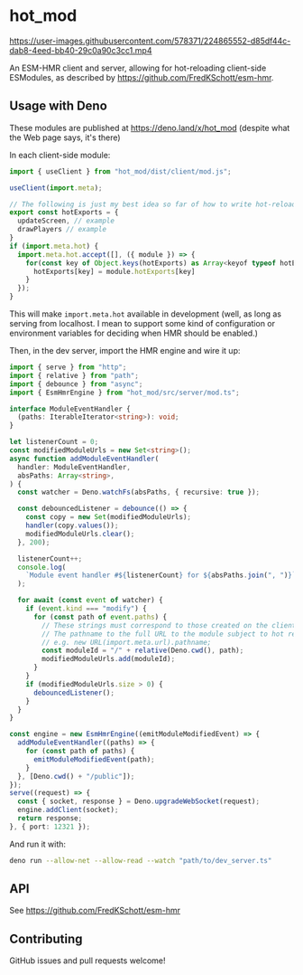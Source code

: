 # hot_mod

https://user-images.githubusercontent.com/578371/224865552-d85df44c-dab8-4eed-bb40-29c0a90c3cc1.mp4

An ESM-HMR client and server, allowing for hot-reloading client-side ESModules, as described by https://github.com/FredKSchott/esm-hmr.

## Usage with Deno

These modules are published at https://deno.land/x/hot_mod (despite what the Web page says, it's there)

In each client-side module:

```javascript
import { useClient } from "hot_mod/dist/client/mod.js";

useClient(import.meta);

// The following is just my best idea so far of how to write hot-reloadable modules :)
export const hotExports = {
  updateScreen, // example
  drawPlayers // example
}
if (import.meta.hot) {
  import.meta.hot.accept([], ({ module }) => {
    for(const key of Object.keys(hotExports) as Array<keyof typeof hotExports>) {
      hotExports[key] = module.hotExports[key]
    }
  });
}
```

This will make `import.meta.hot` available in development (well, as long as serving from localhost. I mean to support some kind of configuration or environment variables for deciding when HMR should be enabled.)

Then, in the dev server, import the HMR engine and wire it up:

```typescript
import { serve } from "http";
import { relative } from "path";
import { debounce } from "async";
import { EsmHmrEngine } from "hot_mod/src/server/mod.ts";

interface ModuleEventHandler {
  (paths: IterableIterator<string>): void;
}

let listenerCount = 0;
const modifiedModuleUrls = new Set<string>();
async function addModuleEventHandler(
  handler: ModuleEventHandler,
  absPaths: Array<string>,
) {
  const watcher = Deno.watchFs(absPaths, { recursive: true });

  const debouncedListener = debounce(() => {
    const copy = new Set(modifiedModuleUrls);
    handler(copy.values());
    modifiedModuleUrls.clear();
  }, 200);

  listenerCount++;
  console.log(
    `Module event handler #${listenerCount} for ${absPaths.join(", ")}`,
  );

  for await (const event of watcher) {
    if (event.kind === "modify") {
      for (const path of event.paths) {
        // These strings must correspond to those created on the client:
        // The pathname to the full URL to the module subject to hot reloading,
        // e.g. new URL(import.meta.url).pathname;
        const moduleId = "/" + relative(Deno.cwd(), path);
        modifiedModuleUrls.add(moduleId);
      }
    }
    if (modifiedModuleUrls.size > 0) {
      debouncedListener();
    }
  }
}

const engine = new EsmHmrEngine((emitModuleModifiedEvent) => {
  addModuleEventHandler((paths) => {
    for (const path of paths) {
      emitModuleModifiedEvent(path);
    }
  }, [Deno.cwd() + "/public"]);
});
serve((request) => {
  const { socket, response } = Deno.upgradeWebSocket(request);
  engine.addClient(socket);
  return response;
}, { port: 12321 });
```

And run it with:

```sh
deno run --allow-net --allow-read --watch "path/to/dev_server.ts"
```

## API

See https://github.com/FredKSchott/esm-hmr

## Contributing

GitHub issues and pull requests welcome!

